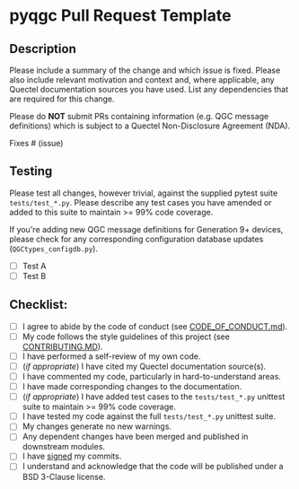 # pyqgc Pull Request Template

## Description

Please include a summary of the change and which issue is fixed. Please also include relevant motivation and context and, where applicable, any Quectel documentation sources you have used. List any dependencies that are required for this change.

Please do **NOT** submit PRs containing information (e.g. QGC message definitions) which is subject to a Quectel Non-Disclosure Agreement (NDA).

Fixes # (issue)

## Testing

Please test all changes, however trivial, against the supplied pytest suite `tests/test_*.py`. Please describe any test cases you have amended or added to this suite to maintain >= 99% code coverage.

If you're adding new QGC message definitions for Generation 9+ devices, please check for any corresponding configuration database updates (`QGCtypes_configdb.py`).

- [ ] Test A
- [ ] Test B

## Checklist:

- [ ] I agree to abide by the code of conduct (see [CODE_OF_CONDUCT.md](https://github.com/semuconsulting/pyqgc/blob/master/CODE_OF_CONDUCT.md)).
- [ ] My code follows the style guidelines of this project (see [CONTRIBUTING.MD](https://github.com/semuconsulting/pyqgc/blob/master/CONTRIBUTING.md)).
- [ ] I have performed a self-review of my own code.
- [ ] (*if appropriate*) I have cited my Quectel documentation source(s).
- [ ] I have commented my code, particularly in hard-to-understand areas.
- [ ] I have made corresponding changes to the documentation.
- [ ] (*if appropriate*) I have added test cases to the `tests/test_*.py` unittest suite to maintain >= 99% code coverage.
- [ ] I have tested my code against the full `tests/test_*.py` unittest suite.
- [ ] My changes generate no new warnings.
- [ ] Any dependent changes have been merged and published in downstream modules.
- [ ] I have [signed](https://docs.github.com/en/authentication/managing-commit-signature-verification/signing-commits) my commits.
- [ ] I understand and acknowledge that the code will be published under a BSD 3-Clause license.
